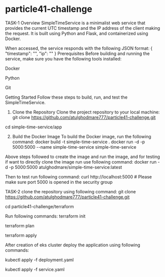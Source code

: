# particle41-challenge
TASK-1
Overview
SimpleTimeService is a minimalist web service that provides the current UTC timestamp and the IP address of the client making the request. It is built using Python and Flask, and containerized using Docker.

When accessed, the service responds with the following JSON format:
{
  "timestamp": "<current date and time>",
  "ip": "<the IP address of the visitor>"
}
Prerequisites
Before building and running the service, make sure you have the following tools installed:

Docker

Python

Git


Getting Started
Follow these steps to build, run, and test the SimpleTimeService.

1. Clone the Repository
Clone the project repository to your local machine:
git clone https://github.com/atulghodmare777/particle41-challenge.git

cd simple-time-service/app

2. Build the Docker Image
To build the Docker image, run the following command:
docker build -t simple-time-service .
docker run -d -p 5000:5000 --name simple-time-service simple-time-service

Above steps followed to create the image and run the image, and for testing if want to directly clone the image run use following command:
docker run -d -p 5000:5000 atulghodmare/simple-time-service:latest

Then to test run following command:
 curl http://localhost:5000 # Please make sure port 5000 is opened in the security group

 TASK-2
 clone the repository using following command:
 git clone https://github.com/atulghodmare777/particle41-challenge.git

 cd particle41-challenge/terraform

 Run following commands:
 terraform init
 
 terraform plan
 
 terraform apply

 After creation of eks cluster deploy the application using following commands:
 
 kubectl apply -f deployment.yaml
 
 kubectl apply -f service.yaml

 
